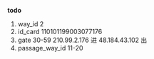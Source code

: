 **todo**

1. way_id 2
2. id_card 110101199003077176
3. gate 30-59
210.99.2.176 进
48.184.43.102 出
4. passage_way_id 11-20
